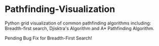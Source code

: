 # Pathfinding-Visualization

Python grid visualization of common pathfinding algorithms including: Breadth-first search, Djisktra's Algorithm and A* Pathfinding Algorithm.

Pending Bug Fix for Breadth-First Search!
